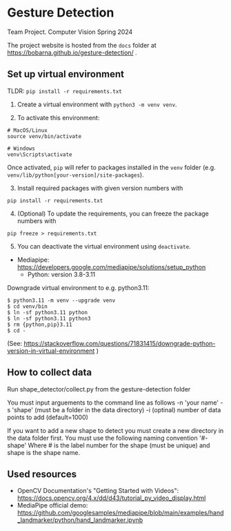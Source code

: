 # Gesture Detection
Team Project. Computer Vision Spring 2024

The project website is hosted from the `docs` folder at https://bobarna.github.io/gesture-detection/ .

## Set up virtual environment

TLDR: `pip install -r requirements.txt`

1. Create a virtual environment with `python3 -m venv venv`. 

2. To activate this environment:
```
# MacOS/Linux
source venv/bin/activate

# Windows
venv\Scripts\activate
```

Once activated, `pip` will refer to packages installed in the `venv` folder
(e.g. `venv/lib/python[your-version]/site-packages`).

3. Install required packages with given version numbers with
```
pip install -r requirements.txt
```

4. (Optional) To update the requirements, you can freeze the package numbers
   with

```
pip freeze > requirements.txt
```

5. You can deactivate the virtual environment using `deactivate`.

- Mediapipe: https://developers.google.com/mediapipe/solutions/setup_python
    - Python: version 3.8-3.11

Downgrade virtual environment to e.g. python3.11:

```
$ python3.11 -m venv --upgrade venv
$ cd venv/bin
$ ln -sf python3.11 python
$ ln -sf python3.11 python3
$ rm {python,pip}3.11
$ cd -
```
(See: https://stackoverflow.com/questions/71831415/downgrade-python-version-in-virtual-environment )

## How to collect data
Run shape_detector/collect.py from the gesture-detection folder

You must input arguements to the command line as follows
    -n 'your name'
    -s 'shape' (must be a folder in the data directory)
    -i (optinal) number of data points to add (default=1000)

If you want to add a new shape to detect you must create a new directory in the data folder first. You must use the following naming convention '#-shape' Where # is the label number for the shape (must be unique) and shape is the shape name.

## Used resources
- OpenCV Documentation's "Getting Started with Videos": https://docs.opencv.org/4.x/dd/d43/tutorial_py_video_display.html
- MediaPipe official demo: https://github.com/googlesamples/mediapipe/blob/main/examples/hand_landmarker/python/hand_landmarker.ipynb
